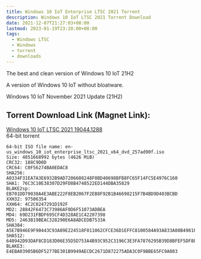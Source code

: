 ```yaml
---
title: Windows 10 IoT Enterprise LTSC 2021 Torrent
description: Windows 10 IoT LTSC 2021 Torrent Download
date: 2021-12-07T21:27:03+08:00
lastmod: 2023-01-19T23:20:00+08:00
tags:
  - Windows LTSC
  - Windows
  - torrent
  - downloads
---
```

The best and clean version of Windows 10 IoT 21H2

A version of Windows 10 IoT without bloatware.

Windows 10 IoT November 2021 Update (21H2)

## Torrent Download Link (Magnet Link):

[Windows 10 IoT LTSC 2021 19044.1288](magnet:?xt=urn:btih:29E10FD1688E053AA6A311C31847503BA730772E)\
64-bit torrent

```
64-bit ISO file name: en-us_windows_10_iot_enterprise_ltsc_2021_x64_dvd_257ad90f.iso
Size: 4851668992 bytes (4626 MiB)
CRC32: 188C9D0D
CRC64: C0F56274BA0EDAC8
SHA256: A0334F31EA7A3E6932B9AD7206608248F0BD40698BFB8FC65F14FC5E4976C160
SHA1: 76C3C10E38307D29FD8B4748522ED144DBA35829
BLAKE2sp: EB701DD79038A4E3ABE222F8EB2067F2EB8F92B1B46698215F7B4BD9D403BCBD
XXH32: 97506354
XXH64: 4C2C0247291D192F
MD2: 28842F6473C73986AF0D6F51073ADBEA
MD4: 69D231FBDF695CF4D328AE1C42207398
MD5: 2463B19BEAC328290E6A8ADCEDB7533A
SHA384: A5E7B946E9F90443C93A89E224518F011062CFCE36D1EFFC8100584A93A833A08B4981FD91EC281CE81E3461BE69D90A
SHA512: 640942D93DAF8CD183D06E35D5D753A4B93C952C3196C3E3FA7876295B39D8BFEF5DF8EF2A3B420B5247905FE396606F94CCF093982EE999E503D09E69850143
BLAKE3: E4EBA03905B6DF5277BE301B9949AECDC2671D872275ADA3C0F9BBE65FC9A083
```